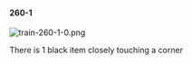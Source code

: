 #### 260-1
![train-260-1-0.png](https://github.com/lil-lab/nlvr/raw/master/nlvr/train/images/49/train-260-1-0.png "train-260-1-0.png")

There is 1 black item closely touching a corner